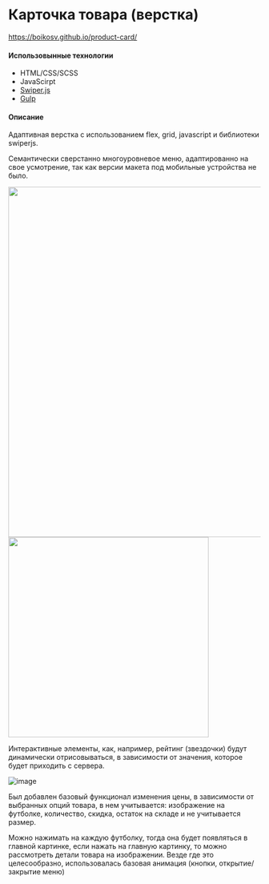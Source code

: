 # Карточка товара (верстка)  
https://boikosv.github.io/product-card/
#### Использовынные технологии
* HTML/CSS/SCSS
* JavaScirpt
* [Swiper.js](https://swiperjs.com/)
* [Gulp](https://gulpjs.com/)

#### Описание
Адаптивная верстка с использованием flex, grid, javascript и библиотеки swiperjs.


Семантически сверстанно многоуровневое меню, адаптированно на свое усмотрение, так как версии макета под мобильные устройства не было.


<img width="700" src="https://user-images.githubusercontent.com/65047316/137328615-c6393752-7f07-4233-b50b-8f7925957686.png">


<img width="400" src="https://user-images.githubusercontent.com/65047316/137329554-75138822-fd31-45fe-b125-26babfed5cc5.png">


Интерактивные элементы, как, например, рейтинг (звездочки) будут динамически отрисовываться, в зависимости от значения, которое будет приходить с сервера.


![image](https://user-images.githubusercontent.com/65047316/137331180-4023ddb5-331d-4a45-bd16-e92798c2d8e3.png)


Был добавлен базовый функционал изменения цены, в зависимости от выбранных опций товара, в нем учитывается: изображение на футболке, количество, скидка, остаток на складе и не учитывается размер.


Можно нажимать на каждую футболку, тогда она будет появляться в главной картинке, если нажать на главную картинку, то можно рассмотреть детали товара на изображении.
Везде где это целесообразно, использовалась базовая анимация (кнопки, открытие/закрытие меню)
